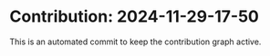# Contribution: 2024-11-29-17-50
This is an automated commit to keep the contribution graph active.
